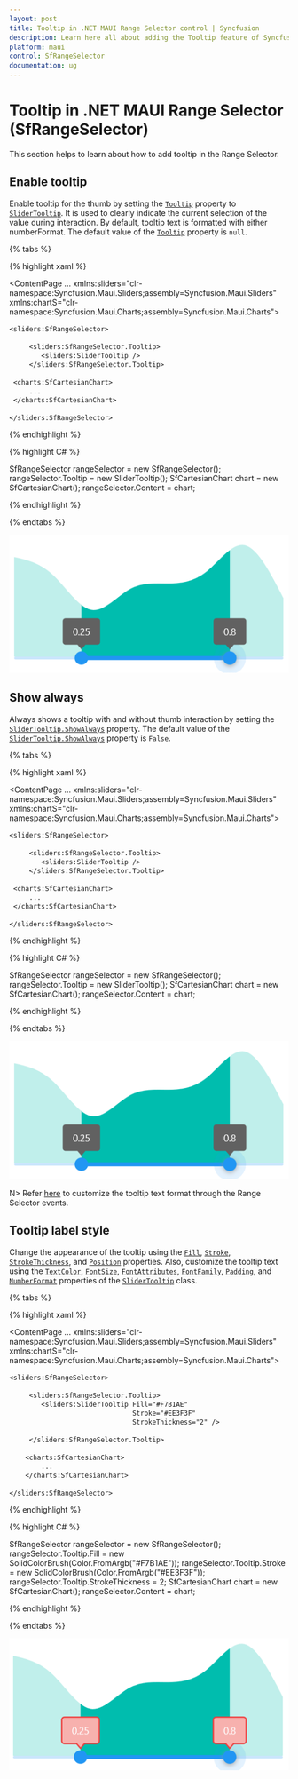 ```yaml
---
layout: post
title: Tooltip in .NET MAUI Range Selector control | Syncfusion
description: Learn here all about adding the Tooltip feature of Syncfusion .NET MAUI Range Selector (SfRangeSelector) control and more.
platform: maui
control: SfRangeSelector
documentation: ug
---
```


# Tooltip in .NET MAUI Range Selector (SfRangeSelector)

This section helps to learn about how to add tooltip in the Range Selector.

## Enable tooltip

Enable tooltip for the thumb by setting the [`Tooltip`](https://help.syncfusion.com/cr/maui/Syncfusion.Maui.Sliders.SliderBase.html#Syncfusion_Maui_Sliders_SliderBase_Tooltip) property to [`SliderTooltip`](https://help.syncfusion.com/cr/maui/Syncfusion.Maui.Sliders.SliderTooltip.html). It is used to clearly indicate the current selection of the value during interaction. By default, tooltip text is formatted with either numberFormat. The default value of the [`Tooltip`](https://help.syncfusion.com/cr/maui/Syncfusion.Maui.Sliders.SliderBase.html#Syncfusion_Maui_Sliders_SliderBase_Tooltip) property is `null`. 

{% tabs %}

{% highlight xaml %}

<ContentPage 
             ...
             xmlns:sliders="clr-namespace:Syncfusion.Maui.Sliders;assembly=Syncfusion.Maui.Sliders"
             xmlns:chartS="clr-namespace:Syncfusion.Maui.Charts;assembly=Syncfusion.Maui.Charts">
    
    <sliders:SfRangeSelector>
         
         <sliders:SfRangeSelector.Tooltip>
            <sliders:SliderTooltip />
         </sliders:SfRangeSelector.Tooltip>
     
     <charts:SfCartesianChart>
         ...
     </charts:SfCartesianChart>
    
    </sliders:SfRangeSelector>
</ContentPage>

{% endhighlight %}

{% highlight C# %}

SfRangeSelector rangeSelector = new SfRangeSelector();
rangeSelector.Tooltip = new SliderTooltip();
SfCartesianChart chart = new SfCartesianChart();
rangeSelector.Content = chart;

{% endhighlight %}

{% endtabs %}

![RangeSelector tooltip](images/tooltip/tooltip.png)

## Show always

Always shows a tooltip with and without thumb interaction by setting the [`SliderTooltip.ShowAlways`](https://help.syncfusion.com/cr/maui/Syncfusion.Maui.Sliders.SliderTooltip.html#Syncfusion_Maui_Sliders_SliderTooltip_ShowAlways) property. The default value of the [`SliderTooltip.ShowAlways`](https://help.syncfusion.com/cr/maui/Syncfusion.Maui.Sliders.SliderTooltip.html#Syncfusion_Maui_Sliders_SliderTooltip_ShowAlways) property is `False`.

{% tabs %}

{% highlight xaml %}

<ContentPage 
             ...
             xmlns:sliders="clr-namespace:Syncfusion.Maui.Sliders;assembly=Syncfusion.Maui.Sliders"
             xmlns:chartS="clr-namespace:Syncfusion.Maui.Charts;assembly=Syncfusion.Maui.Charts">
    
    <sliders:SfRangeSelector>
         
         <sliders:SfRangeSelector.Tooltip>
            <sliders:SliderTooltip />
         </sliders:SfRangeSelector.Tooltip>
     
     <charts:SfCartesianChart>
         ...
     </charts:SfCartesianChart>
    
    </sliders:SfRangeSelector>
</ContentPage>

{% endhighlight %}

{% highlight C# %}

SfRangeSelector rangeSelector = new SfRangeSelector();
rangeSelector.Tooltip = new SliderTooltip();
SfCartesianChart chart = new SfCartesianChart();
rangeSelector.Content = chart;

{% endhighlight %}

{% endtabs %}

![RangeSelector show always tooltip](images/tooltip/tooltip.png)

N> Refer [here](https://help.syncfusion.com/maui/range-selector/events-and-commands#tooltip-text-format) to customize the tooltip text format through the Range Selector events.

## Tooltip label style

Change the appearance of the tooltip using the [`Fill`](https://help.syncfusion.com/cr/maui/Syncfusion.Maui.Sliders.SliderTooltip.html#Syncfusion_Maui_Sliders_SliderTooltip_Fill), [`Stroke`](https://help.syncfusion.com/cr/maui/Syncfusion.Maui.Sliders.SliderTooltip.html#Syncfusion_Maui_Sliders_SliderTooltip_Stroke), [`StrokeThickness`](https://help.syncfusion.com/cr/maui/Syncfusion.Maui.Sliders.SliderTooltip.html#Syncfusion_Maui_Sliders_SliderTooltip_StrokeThickness), and [`Position`](https://help.syncfusion.com/cr/maui/Syncfusion.Maui.Sliders.SliderTooltip.html#Syncfusion_Maui_Sliders_SliderTooltip_Position) properties. Also, customize the tooltip text using the [`TextColor`](https://help.syncfusion.com/cr/maui/Syncfusion.Maui.Sliders.SliderTooltip.html#Syncfusion_Maui_Sliders_SliderTooltip_TextColor), [`FontSize`](https://help.syncfusion.com/cr/maui/Syncfusion.Maui.Sliders.SliderTooltip.html#Syncfusion_Maui_Sliders_SliderTooltip_FontSize), [`FontAttributes`](https://help.syncfusion.com/cr/maui/Syncfusion.Maui.Sliders.SliderTooltip.html#Syncfusion_Maui_Sliders_SliderTooltip_FontAttributes), [`FontFamily`](https://help.syncfusion.com/cr/maui/Syncfusion.Maui.Sliders.SliderTooltip.html#Syncfusion_Maui_Sliders_SliderTooltip_FontFamily), [`Padding`](https://help.syncfusion.com/cr/maui/Syncfusion.Maui.Sliders.SliderTooltip.html#Syncfusion_Maui_Sliders_SliderTooltip_Padding), and [`NumberFormat`](https://help.syncfusion.com/cr/maui/Syncfusion.Maui.Sliders.SliderTooltip.html#Syncfusion_Maui_Sliders_SliderTooltip_NumberFormat) properties of the [`SliderTooltip`](https://help.syncfusion.com/cr/maui/Syncfusion.Maui.Sliders.SliderTooltip.html) class.

{% tabs %}

{% highlight xaml %}

<ContentPage 
             ...
             xmlns:sliders="clr-namespace:Syncfusion.Maui.Sliders;assembly=Syncfusion.Maui.Sliders"
             xmlns:chartS="clr-namespace:Syncfusion.Maui.Charts;assembly=Syncfusion.Maui.Charts">
    
    <sliders:SfRangeSelector>
         
         <sliders:SfRangeSelector.Tooltip>
            <sliders:SliderTooltip Fill="#F7B1AE" 
                                   Stroke="#EE3F3F" 
                                   StrokeThickness="2" />
        
         </sliders:SfRangeSelector.Tooltip>
        
        <charts:SfCartesianChart>
            ...
        </charts:SfCartesianChart>
    
    </sliders:SfRangeSelector>
</ContentPage>

{% endhighlight %}

{% highlight C# %}

SfRangeSelector rangeSelector = new SfRangeSelector();
rangeSelector.Tooltip.Fill = new SolidColorBrush(Color.FromArgb("#F7B1AE"));
rangeSelector.Tooltip.Stroke = new SolidColorBrush(Color.FromArgb("#EE3F3F"));
rangeSelector.Tooltip.StrokeThickness = 2;
SfCartesianChart chart = new SfCartesianChart();
rangeSelector.Content = chart;

{% endhighlight %}

{% endtabs %}

![RangeSelector tooltip style](images/tooltip/tooltip-style.png)

